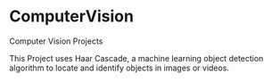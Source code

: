 # ComputerVision
Computer Vision Projects



This Project uses Haar Cascade, a machine learning object detection algorithm to locate and identify objects in images or videos.
